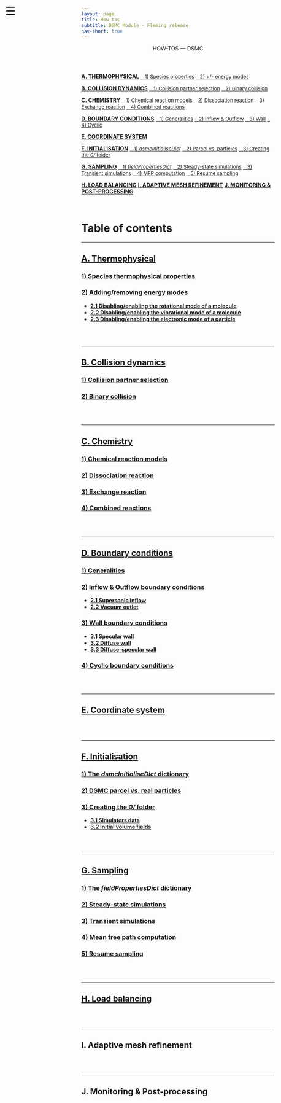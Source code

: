 ```yaml
---
layout: page
title: How-tos
subtitle: DSMC Module - Fleming release
nav-short: true
---
```


<div id="mySidenav" class="sidenav">
  <a href="javascript:void(0)" class="closebtn" onclick="closeNav()"><i class='fa fa-times'></i></a>
  <header>HOW-TOS — DSMC</header>
  <a href="https://hystrath.github.io/how-tos-dsmc-fleming/how-tos-dsmc-fleming-thermophysical/"><b>A. THERMOPHYSICAL</b></a>
  <a href="https://hystrath.github.io/how-tos-dsmc-fleming/how-tos-dsmc-fleming-thermophysical/#1-species-thermophysical-properties" style="padding-top:4px; padding-bottom:4px"><span style="font-size:13px">&nbsp;&nbsp; 1) Species properties</span></a>
  <a href="https://hystrath.github.io/how-tos-dsmc-fleming/how-tos-dsmc-fleming-thermophysical/#2-addingremoving-energy-modes"  style="padding-top:4px"><span style="font-size:13px">&nbsp;&nbsp; 2) +/- energy modes</span></a>

  <a href="https://hystrath.github.io/how-tos-dsmc-fleming/how-tos-dsmc-fleming-collision-dynamics"><b>B. COLLISION DYNAMICS</b></a>
  <a href="https://hystrath.github.io/how-tos-dsmc-fleming/how-tos-dsmc-fleming-collision-dynamics/#1-collision-partner-selection"  style="padding-top:4px; padding-bottom:4px"><span style="font-size:13px">&nbsp;&nbsp; 1) Collision partner selection</span></a>
  <a href="https://hystrath.github.io/how-tos-dsmc-fleming/how-tos-dsmc-fleming-collision-dynamics/#2-binary-collision"  style="padding-top:4px"><span style="font-size:13px">&nbsp;&nbsp; 2) Binary collision</span></a>

  <a href="https://hystrath.github.io/how-tos-dsmc-fleming/how-tos-dsmc-fleming-chemistry/"><b>C. CHEMISTRY</b></a>
  <a href="https://hystrath.github.io/how-tos-dsmc-fleming/how-tos-dsmc-fleming-chemistry/#1-chemical-reaction-models"  style="padding-top:4px; padding-bottom:4px"><span style="font-size:13px">&nbsp;&nbsp; 1) Chemical reaction models</span></a>
  <a href="https://hystrath.github.io/how-tos-dsmc-fleming/how-tos-dsmc-fleming-chemistry/#2-dissociation-reaction"  style="padding-top:4px; padding-bottom:4px"><span style="font-size:13px">&nbsp;&nbsp; 2) Dissociation reaction</span></a>
  <a href="https://hystrath.github.io/how-tos-dsmc-fleming/how-tos-dsmc-fleming-chemistry/#3-exchange-reaction"  style="padding-top:4px; padding-bottom:4px"><span style="font-size:13px">&nbsp;&nbsp; 3) Exchange reaction</span></a>
  <a href="https://hystrath.github.io/how-tos-dsmc-fleming/how-tos-dsmc-fleming-chemistry/#4-combined-reactions"  style="padding-top:4px"><span style="font-size:13px">&nbsp;&nbsp; 4) Combined reactions</span></a>

  <a href="https://hystrath.github.io/how-tos-dsmc-fleming/how-tos-dsmc-fleming-boundary-conditions"><b>D. BOUNDARY CONDITIONS</b></a>
  <a href="https://hystrath.github.io/how-tos-dsmc-fleming/how-tos-dsmc-fleming-boundary-conditions/#1-generalities"  style="padding-top:4px; padding-bottom:4px"><span style="font-size:13px">&nbsp;&nbsp; 1) Generalities</span></a>
  <a href="https://hystrath.github.io/how-tos-dsmc-fleming/how-tos-dsmc-fleming-boundary-conditions/#2-inflow--outflow-boundary-conditions"  style="padding-top:4px; padding-bottom:4px"><span style="font-size:13px">&nbsp;&nbsp; 2) Inflow & Outflow</span></a>
  <a href="https://hystrath.github.io/how-tos-dsmc-fleming/how-tos-dsmc-fleming-boundary-conditions/#3-wall-boundary-conditions"  style="padding-top:4px; padding-bottom:4px"><span style="font-size:13px">&nbsp;&nbsp; 3) Wall</span></a>
  <a href="https://hystrath.github.io/how-tos-dsmc-fleming/how-tos-dsmc-fleming-boundary-conditions/#4-cyclic-boundary-conditions"  style="padding-top:4px"><span style="font-size:13px">&nbsp;&nbsp; 4) Cyclic</span></a>
  
  <a href="https://hystrath.github.io/how-tos-dsmc-fleming/how-tos-dsmc-fleming-coordinate-system/"><b>E. COORDINATE SYSTEM</b></a>
  
  <a href="https://hystrath.github.io/how-tos-dsmc-fleming/how-tos-dsmc-fleming-initialisation/"><b>F. INITIALISATION</b></a>
  <a href="https://hystrath.github.io/how-tos-dsmc-fleming/how-tos-dsmc-fleming-initialisation/#1-the-dsmcinitialisedict-dictionary"  style="padding-top:4px; padding-bottom:4px"><span style="font-size:13px">&nbsp;&nbsp; 1) <i>dsmcInitialiseDict</i></span></a>
  <a href="https://hystrath.github.io/how-tos-dsmc-fleming/how-tos-dsmc-fleming-initialisation/#2-dsmc-parcel-vs-real-particles"  style="padding-top:4px; padding-bottom:4px"><span style="font-size:13px">&nbsp;&nbsp; 2) Parcel vs. particles</span></a>
  <a href="https://hystrath.github.io/how-tos-dsmc-fleming/how-tos-dsmc-fleming-initialisation/#3-creating-the-0-folder"  style="padding-top:4px"><span style="font-size:13px">&nbsp;&nbsp; 3) Creating the <i>0/</i> folder</span></a>
  
  <a href="https://hystrath.github.io/how-tos-dsmc-fleming/how-tos-dsmc-fleming-sampling/"><b>G. SAMPLING</b></a>
  <a href="https://hystrath.github.io/how-tos-dsmc-fleming/how-tos-dsmc-fleming-sampling/#1-the-fieldpropertiesdict-dictionary"  style="padding-top:4px; padding-bottom:4px"><span style="font-size:13px">&nbsp;&nbsp; 1) <i>fieldPropertiesDict</i></span></a>
  <a href="https://hystrath.github.io/how-tos-dsmc-fleming/how-tos-dsmc-fleming-sampling/#2-steady-state-simulations"  style="padding-top:4px; padding-bottom:4px"><span style="font-size:13px">&nbsp;&nbsp; 2) Steady-state simulations</span></a>
  <a href="https://hystrath.github.io/how-tos-dsmc-fleming/how-tos-dsmc-fleming-sampling/#3-transient-simulations" style="padding-top:4px; padding-bottom:4px"><span style="font-size:13px">&nbsp;&nbsp; 3) Transient simulations</span></a>
  <a href="https://hystrath.github.io/how-tos-dsmc-fleming/how-tos-dsmc-fleming-sampling/#4-mean-free-path-computation"  style="padding-top:4px; padding-bottom:4px"><span style="font-size:13px">&nbsp;&nbsp; 4) MFP computation</span></a>
  <a href="https://hystrath.github.io/how-tos-dsmc-fleming/how-tos-dsmc-fleming-sampling/#5-resume-sampling" style="padding-top:4px"><span style="font-size:13px">&nbsp;&nbsp; 5) Resume sampling</span></a>
  
  <a href="https://hystrath.github.io/how-tos-dsmc-fleming/how-tos-dsmc-fleming-load-balancing/"><b>H. LOAD BALANCING</b></a>
  <a href="https://hystrath.github.io/how-tos-dsmc-fleming/how-tos-dsmc-fleming/#i-adaptive-mesh-refinement"><b>I. ADAPTIVE MESH REFINEMENT</b></a>
  <a href="https://hystrath.github.io/how-tos-dsmc-fleming/how-tos-dsmc-fleming/#j-monitoring--post-processing"><b>J. MONITORING & POST-PROCESSING</b></a>
</div>

<span style="position: fixed;font-size:30px;cursor:pointer; margin:0px; top:60px;left:30px;" onclick="reopenNav()">&#9776;</span>

<script>
function openNav() {
  document.getElementById("mySidenav").style.width = "225px";
  document.getElementById("mySidenav").style.transition = "0s";
}

function closeNav() {
  document.getElementById("mySidenav").style.width = "0px";
}

function reopenNav() {
  document.getElementById("mySidenav").style.width = "225px";
  document.getElementById("mySidenav").style.transition = "0.5s";
}

openNav()
</script>

&nbsp;  

# Table of contents

---  
## [A. Thermophysical](https://hystrath.github.io/how-tos-dsmc-fleming/how-tos-dsmc-fleming-thermophysical/)
### [1) Species thermophysical properties](https://hystrath.github.io/how-tos-dsmc-fleming/how-tos-dsmc-fleming-thermophysical/#1-species-thermophysical-properties)
### [2) Adding/removing energy modes](https://hystrath.github.io/how-tos-dsmc-fleming/how-tos-dsmc-fleming-thermophysical/#2-addingremoving-energy-modes)
+ **[2.1 Disabling/enabling the rotational mode of a molecule](https://hystrath.github.io/how-tos-dsmc-fleming/how-tos-dsmc-fleming-thermophysical/#21-disablingenabling-the-rotational-mode-of-a-molecule)**  
+ **[2.2 Disabling/enabling the vibrational mode of a molecule](https://hystrath.github.io/how-tos-dsmc-fleming/how-tos-dsmc-fleming-thermophysical/#22-disablingenabling-the-vibrational-mode-of-a-molecule)**  
+ **[2.3 Disabling/enabling the electronic mode of a particle](https://hystrath.github.io/how-tos-dsmc-fleming/how-tos-dsmc-fleming-thermophysical/#23-disablingenabling-the-electronic-mode-of-a-particle)** 


<div class="paragraph"><p><br>
<br></p></div>

---  
## [B. Collision dynamics](https://hystrath.github.io/how-tos-dsmc-fleming/how-tos-dsmc-fleming-collision-dynamics)
### [1) Collision partner selection](https://hystrath.github.io/how-tos-dsmc-fleming/how-tos-dsmc-fleming-collision-dynamics/#1-collision-partner-selection)
### [2) Binary collision](https://hystrath.github.io/how-tos-dsmc-fleming/how-tos-dsmc-fleming-collision-dynamics/#2-binary-collision)

<div class="paragraph"><p><br>
<br></p></div>

---  
## [C. Chemistry](https://hystrath.github.io/how-tos-dsmc-fleming/how-tos-dsmc-fleming-chemistry/)
### [1) Chemical reaction models](https://hystrath.github.io/how-tos-dsmc-fleming/how-tos-dsmc-fleming-chemistry/#1-chemical-reaction-models)
### [2) Dissociation reaction](https://hystrath.github.io/how-tos-dsmc-fleming/how-tos-dsmc-fleming-chemistry/#2-dissociation-reaction)
### [3) Exchange reaction](https://hystrath.github.io/how-tos-dsmc-fleming/how-tos-dsmc-fleming-chemistry/#3-exchange-reaction)
### [4) Combined reactions](https://hystrath.github.io/how-tos-dsmc-fleming/how-tos-dsmc-fleming-chemistry/#4-combined-reactions)

<div class="paragraph"><p><br>
<br></p></div>

--- 
## [D. Boundary conditions](https://hystrath.github.io/how-tos-dsmc-fleming/how-tos-dsmc-fleming-boundary-conditions)     
### [1) Generalities](https://hystrath.github.io/how-tos-dsmc-fleming/how-tos-dsmc-fleming-boundary-conditions/#1-generalities) 
### [2) Inflow & Outflow boundary conditions](https://hystrath.github.io/how-tos-dsmc-fleming/how-tos-dsmc-fleming-boundary-conditions/#2-inflow--outflow-boundary-conditions) 
+ **[2.1 Supersonic inflow](https://hystrath.github.io/how-tos-dsmc-fleming/how-tos-dsmc-fleming-boundary-conditions/#21-supersonic-inflow)**  
+ **[2.2 Vacuum outlet](https://hystrath.github.io/how-tos-dsmc-fleming/how-tos-dsmc-fleming-boundary-conditions/#22-vacuum-outlet)**  

### [3) Wall boundary conditions](https://hystrath.github.io/how-tos-dsmc-fleming/how-tos-dsmc-fleming-boundary-conditions/#3-wall-boundary-conditions)  
+ **[3.1 Specular wall](https://hystrath.github.io/how-tos-dsmc-fleming/how-tos-dsmc-fleming-boundary-conditions/#31-specular-wall)**  
+ **[3.2 Diffuse wall](https://hystrath.github.io/how-tos-dsmc-fleming/how-tos-dsmc-fleming-boundary-conditions/#32-diffuse-wall)**  
+ **[3.3 Diffuse-specular wall](https://hystrath.github.io/how-tos-dsmc-fleming/how-tos-dsmc-fleming-boundary-conditions/#33-diffuse-specular-wall)**  

### [4) Cyclic boundary conditions](https://hystrath.github.io/how-tos-dsmc-fleming/how-tos-dsmc-fleming-boundary-conditions/#4-cyclic-boundary-conditions) 

<div class="paragraph"><p><br>
<br></p></div>

---  
## [E. Coordinate system](https://hystrath.github.io/how-tos-dsmc-fleming/how-tos-dsmc-fleming-coordinate-system/)

<div class="paragraph"><p><br>
<br></p></div>

---  
## [F. Initialisation](https://hystrath.github.io/how-tos-dsmc-fleming/how-tos-dsmc-fleming-initialisation/)
### [1) The _dsmcInitialiseDict_ dictionary](https://hystrath.github.io/how-tos-dsmc-fleming/how-tos-dsmc-fleming-initialisation/#1-the-dsmcinitialisedict-dictionary) 
### [2) DSMC parcel vs. real particles](https://hystrath.github.io/how-tos-dsmc-fleming/how-tos-dsmc-fleming-initialisation/#2-dsmc-parcel-vs-real-particles) 
### [3) Creating the _0/_ folder](https://hystrath.github.io/how-tos-dsmc-fleming/how-tos-dsmc-fleming-initialisation/#3-creating-the-0-folder)  
+ **[3.1 Simulators data](https://hystrath.github.io/how-tos-dsmc-fleming/how-tos-dsmc-fleming-initialisation/#31-simulators-data)**  
+ **[3.2 Initial volume fields](https://hystrath.github.io/how-tos-dsmc-fleming/how-tos-dsmc-fleming-initialisation/#32-initial-volume-fields)**

<div class="paragraph"><p><br>
<br></p></div>

---  
## [G. Sampling](https://hystrath.github.io/how-tos-dsmc-fleming/how-tos-dsmc-fleming-sampling/)
### [1) The _fieldPropertiesDict_ dictionary](https://hystrath.github.io/how-tos-dsmc-fleming/how-tos-dsmc-fleming-sampling/#1-the-fieldpropertiesdict-dictionary) 
### [2) Steady-state simulations](https://hystrath.github.io/how-tos-dsmc-fleming/how-tos-dsmc-fleming-sampling/#2-steady-state-simulations)  
### [3) Transient simulations](https://hystrath.github.io/how-tos-dsmc-fleming/how-tos-dsmc-fleming-sampling/#3-transient-simulations)  
### [4) Mean free path computation](https://hystrath.github.io/how-tos-dsmc-fleming/how-tos-dsmc-fleming-sampling/#4-mean-free-path-computation)  
### [5) Resume sampling](https://hystrath.github.io/how-tos-dsmc-fleming/how-tos-dsmc-fleming-sampling/#5-resume-sampling)  

<div class="paragraph"><p><br>
<br></p></div>

---  
## [H. Load balancing](https://hystrath.github.io/how-tos-dsmc-fleming/how-tos-dsmc-fleming-load-balancing/)


<div class="paragraph"><p><br>
<br></p></div>

---  
## I. Adaptive mesh refinement


<div class="paragraph"><p><br>
<br></p></div>

---  
## J. Monitoring & Post-processing

<div class="paragraph"><p><br>
<br></p></div>


